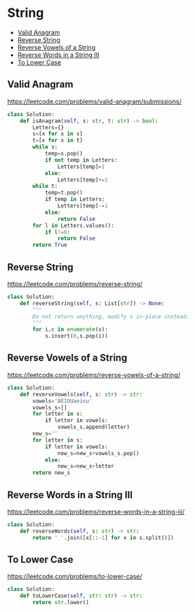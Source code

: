 # String

+ [Valid Anagram](#valid-anagram)
+ [Reverse String](#reverse-string)
+ [Reverse Vowels of a String](#reverse-vowels-of-a-string)
+ [Reverse Words in a String III](#reverse-words-in-a-string-iii)
+ [To Lower Case](#to-lower-case)

## Valid Anagram

https://leetcode.com/problems/valid-anagram/submissions/

```python
class Solution:
    def isAnagram(self, s: str, t: str) -> bool:
        Letters={}
        s=[x for x in s]
        t=[x for x in t]
        while s:
            temp=s.pop()
            if not temp in Letters:
                Letters[temp]=1
            else:
                Letters[temp]+=1
        while t:
            temp=t.pop()
            if temp in Letters:
                Letters[temp]-=1
            else:
                return False
        for l in Letters.values():
            if l!=0:
                return False
        return True
```

## Reverse String

https://leetcode.com/problems/reverse-string/

```python
class Solution:
    def reverseString(self, s: List[str]) -> None:
        """
        Do not return anything, modify s in-place instead.
        """
        for i,c in enumerate(s):
            s.insert(0,s.pop(i))
```

## Reverse Vowels of a String

https://leetcode.com/problems/reverse-vowels-of-a-string/

```python
class Solution:
    def reverseVowels(self, s: str) -> str:
        vowels='AEIOUaeiou'
        vowels_s=[]
        for letter in s:
            if letter in vowels:
                vowels_s.append(letter)
        new_s=''
        for letter in s:
            if letter in vowels:
                new_s=new_s+vowels_s.pop()
            else:
                new_s=new_s+letter
        return new_s
```

## Reverse Words in a String III

https://leetcode.com/problems/reverse-words-in-a-string-iii/

```python
class Solution:
    def reverseWords(self, s: str) -> str:
        return ' '.join([x[::-1] for x in s.split()])
```

## To Lower Case

https://leetcode.com/problems/to-lower-case/

```python
class Solution:
    def toLowerCase(self, str: str) -> str:
        return str.lower()
```

